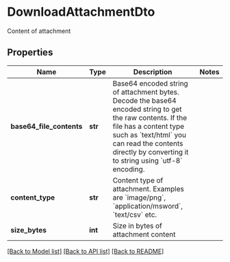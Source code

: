# DownloadAttachmentDto

Content of attachment
## Properties
Name | Type | Description | Notes
------------ | ------------- | ------------- | -------------
**base64_file_contents** | **str** | Base64 encoded string of attachment bytes. Decode the base64 encoded string to get the raw contents. If the file has a content type such as &#x60;text/html&#x60; you can read the contents directly by converting it to string using &#x60;utf-8&#x60; encoding. | 
**content_type** | **str** | Content type of attachment. Examples are &#x60;image/png&#x60;, &#x60;application/msword&#x60;, &#x60;text/csv&#x60; etc. | 
**size_bytes** | **int** | Size in bytes of attachment content | 

[[Back to Model list]](../README#documentation-for-models) [[Back to API list]](../README#documentation-for-api-endpoints) [[Back to README]](../README)


